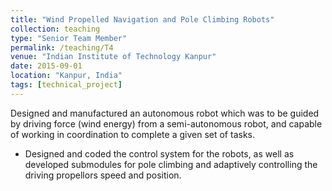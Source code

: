 ```yaml
---
title: "Wind Propelled Navigation and Pole Climbing Robots"
collection: teaching
type: "Senior Team Member"
permalink: /teaching/T4
venue: "Indian Institute of Technology Kanpur"
date: 2015-09-01
location: "Kanpur, India"
tags: [technical_project]
---
```


Designed and manufactured an autonomous robot which was to be guided by driving force (wind energy) from a semi-autonomous robot, and capable of working in coordination to complete a given set of tasks.
* Designed and coded the control system for the robots, as well as developed submodules for pole climbing and adaptively controlling the driving propellors speed and position.